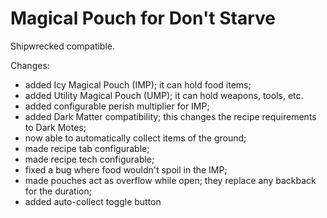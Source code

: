 # Magical Pouch for Don't Starve

Shipwrecked compatible.

Changes:

- added Icy Magical Pouch (IMP); it can hold food items;
- added Utility Magical Pouch (UMP); it can hold weapons, tools, etc.
- added configurable perish multiplier for IMP;
- added Dark Matter compatibility; this changes the recipe requirements to Dark Motes;
- now able to automatically collect items of the ground;
- made recipe tab configurable;
- made recipe tech configurable;
- fixed a bug where food wouldn't spoil in the IMP;
- made pouches act as overflow while open; they replace any backback for the duration;
- added auto-collect toggle button
